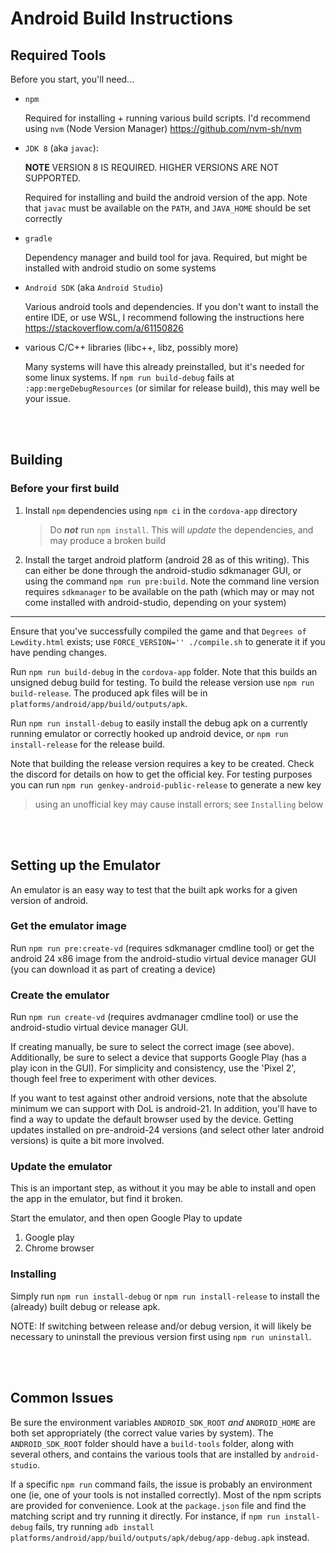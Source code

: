 # Android Build Instructions

## Required Tools

Before you start, you'll need...
  - `npm`

    Required for installing + running various build scripts. I'd recommend using `nvm` (Node Version Manager) https://github.com/nvm-sh/nvm

  - `JDK 8` (aka `javac`):

    **NOTE** VERSION 8 IS REQUIRED. HIGHER VERSIONS ARE NOT SUPPORTED.

    Required for installing and build the android version of the app. Note that `javac` must be available on the `PATH`, and `JAVA_HOME` should be set correctly

  - `gradle`

    Dependency manager and build tool for java. Required, but might be installed with android studio on some systems

  - `Android SDK` (aka `Android Studio`)

    Various android tools and dependencies. If you don't want to install the entire IDE, or use WSL, I recommend following the instructions here https://stackoverflow.com/a/61150826

  - various C/C++ libraries (libc++, libz, possibly more)

    Many systems will have this already preinstalled, but it's needed for some linux systems. If `npm run build-debug` fails at `:app:mergeDebugResources` (or similar for release build), this may well be your issue.



<br/> <br/>

## Building

### Before your first build
  1. Install `npm` dependencies using `npm ci` in the `cordova-app` directory

     > Do ***not*** run `npm install`. This will *update* the dependencies, and may produce a broken build

  2. Install the target android platform (android 28 as of this writing). This can either be done through the android-studio 
    sdkmanager GUI, or using the command `npm run pre:build`. Note the command line version requires `sdkmanager` 
    to be available on the path (which may or may not come installed with android-studio, depending on your system)

-------

Ensure that you've successfully compiled the game and that `Degrees of Lewdity.html` exists; use `FORCE_VERSION='' ./compile.sh` to generate it if you have pending changes.

Run `npm run build-debug` in the `cordova-app` folder. Note that this builds an unsigned debug build for testing. To build the release version use `npm run build-release`. The produced apk files will be in `platforms/android/app/build/outputs/apk`. 

Run `npm run install-debug` to easily install the debug apk on a currently running emulator or correctly hooked up android device, or `npm run install-release` for the release build.

Note that building the release version requires a key to be created. Check the discord for details on how to get the official key. For testing purposes you can run `npm run genkey-android-public-release` to generate a new key 
    
> using an unofficial key may cause install errors; see `Installing` below

<br/> <br/>

## Setting up the Emulator

An emulator is an easy way to test that the built apk works for a given version of android.

### Get the emulator image

Run `npm run pre:create-vd` (requires sdkmanager cmdline tool) or get the android 24 x86 image from the android-studio virtual device manager GUI (you can download it as part of creating a device)

### Create the emulator

Run `npm run create-vd` (requires avdmanager cmdline tool) or use the android-studio virtual device manager GUI.

If creating manually, be sure to select the correct image (see above). Additionally, be sure to select a device that supports Google Play 
(has a play icon in the GUI). For simplicity and consistency, use the 'Pixel 2', though feel free to experiment with other devices.

If you want to test against other android versions, note that the absolute minimum we can support with DoL is android-21. In addition, you'll have to find a way to update the default browser used by the device. Getting updates installed on pre-android-24 versions (and select other later android versions) is quite a bit more involved.

### **Update the emulator**
This is an important step, as without it you may be able to install and open the app in the emulator, but find it broken.

Start the emulator, and then open Google Play to update
1. Google play
2. Chrome browser

### Installing

Simply run `npm run install-debug` or `npm run install-release` to install the (already) built debug or release apk.

NOTE: If switching between release and/or debug version, it will likely be necessary to uninstall the previous version first using `npm run uninstall`.

<br/><br/>

## Common Issues

Be sure the environment variables `ANDROID_SDK_ROOT` *and* `ANDROID_HOME` are both set appropriately (the correct value varies by system). The `ANDROID_SDK_ROOT` folder should have a `build-tools` folder, along with several others, and contains the various tools that are installed by `android-studio`.

If a specific `npm run` command fails, the issue is probably an environment one (ie, one of your tools is not installed correctly). 
Most of the npm scripts are provided for convenience. Look at the `package.json` file and find the matching script and try running it directly. 
For instance, if `npm run install-debug` fails, try running `adb install platforms/android/app/build/outputs/apk/debug/app-debug.apk` instead.
